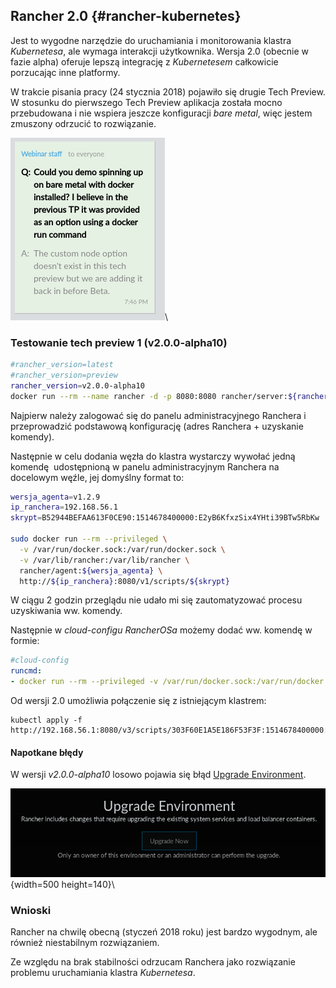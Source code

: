 
## Rancher 2.0 {#rancher-kubernetes}

Jest to wygodne narzędzie do uruchamiania i monitorowania klastra _Kubernetesa_,
ale wymaga interakcji użytkownika.
Wersja 2.0 (obecnie w fazie alpha) oferuje lepszą integrację z _Kubernetesem_
całkowicie porzucając inne platformy.

W trakcie pisania pracy (24 stycznia 2018) pojawiło się drugie Tech Preview.
W stosunku do pierwszego Tech Preview aplikacja została mocno przebudowana i
nie wspiera jeszcze konfiguracji _bare metal_, więc jestem zmuszony odrzucić to
rozwiązanie.

![brak wsparcia _bare metal_](assets/rancher-tp2-baremetal.png)\

### Testowanie tech preview 1 (v2.0.0-alpha10)

```bash
#rancher_version=latest
#rancher_version=preview
rancher_version=v2.0.0-alpha10
docker run --rm --name rancher -d -p 8080:8080 rancher/server:${rancher_version}
```

Najpierw należy zalogować się do panelu administracyjnego Ranchera i 
przeprowadzić podstawową konfigurację (adres Ranchera + uzyskanie komendy).

Następnie w celu dodania węzła do klastra wystarczy wywołać jedną komendę 
udostępnioną w panelu administracyjnym Ranchera na docelowym węźle, 
jej domyślny format to:
    
```bash
wersja_agenta=v1.2.9
ip_ranchera=192.168.56.1
skrypt=B52944BEFAA613F0CE90:1514678400000:E2yB6KfxzSix4YHti39BTw5RbKw

sudo docker run --rm --privileged \
  -v /var/run/docker.sock:/var/run/docker.sock \
  -v /var/lib/rancher:/var/lib/rancher \
  rancher/agent:${wersja_agenta} \
  http://${ip_ranchera}:8080/v1/scripts/${skrypt}
```

W ciągu 2 godzin przeglądu nie udało mi się zautomatyzować procesu uzyskiwania
ww. komendy.

Następnie w _cloud-configu_ _RancherOSa_ możemy dodać ww. komendę w formie:
```yaml
#cloud-config
runcmd:
- docker run --rm --privileged -v /var/run/docker.sock:/var/run/docker.sock -v /var/lib/rancher:/var/lib/rancher rancher/agent:v1.2.9 http://192.168.56.1:8080/v1/scripts/...
```

Od wersji 2.0 umożliwia połączenie się z istniejącym klastrem:

    kubectl apply -f http://192.168.56.1:8080/v3/scripts/303F60E1A5E186F53F3F:1514678400000:wstQFdHpOgHqKahoYdmsCXEWMW4.yaml

#### Napotkane błędy

W wersji _v2.0.0-alpha10_ losowo pojawia się błąd
[Upgrade Environment](https://github.com/rancher/rancher/issues/10396).

![Błąd "Upgrade Environment"](assets/rancher2.0-error.png){width=500 height=140}\


### Wnioski

Rancher na chwilę obecną (styczeń 2018 roku) jest bardzo wygodnym, ale również
niestabilnym rozwiązaniem.

Ze względu na brak stabilności odrzucam Ranchera jako rozwiązanie problemu
uruchamiania klastra _Kubernetesa_.
